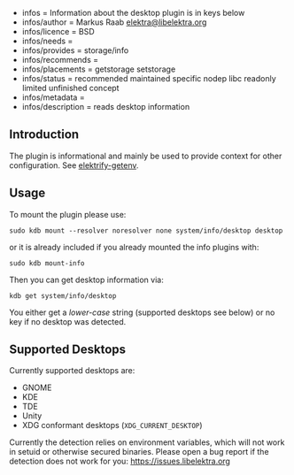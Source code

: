 - infos = Information about the desktop plugin is in keys below
- infos/author = Markus Raab <elektra@libelektra.org>
- infos/licence = BSD
- infos/needs =
- infos/provides = storage/info
- infos/recommends =
- infos/placements = getstorage setstorage
- infos/status = recommended maintained specific nodep libc readonly limited unfinished concept
- infos/metadata =
- infos/description = reads desktop information

## Introduction

The plugin is informational and mainly be used to provide context for
other configuration. See [elektrify-getenv](/src/libs/getenv/README.md).

## Usage

To mount the plugin please use:

    sudo kdb mount --resolver noresolver none system/info/desktop desktop

or it is already included if you already mounted the info plugins with:

    sudo kdb mount-info

Then you can get desktop information via:

    kdb get system/info/desktop

You either get a _lower-case_ string (supported desktops see below)
or no key if no desktop was detected.

## Supported Desktops

Currently supported desktops are:

- GNOME
- KDE
- TDE
- Unity
- XDG conformant desktops (`XDG_CURRENT_DESKTOP`)

Currently the detection relies on environment variables,
which will not work in setuid or otherwise secured binaries.
Please open a bug report if the detection does not work for you:
https://issues.libelektra.org
